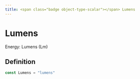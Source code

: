```yaml
---
title: <span class="badge object-type-scalar"></span> Lumens
---
```

# <span class="badge object-type-scalar"></span> Lumens

Energy: Lumens (Lm)

## Definition

```go
const Lumens = "lumens"
```
